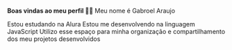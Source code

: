 **Boas vindas ao meu perfil 💙💙**
Meu nome é Gabroel Araujo

Estou estudando na Alura
Estou me desenvolvendo na linguagem JavaScript
Utilizo esse espaço para minha organização e compartilhamento dos meu projetos desenvolvidos
